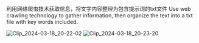 利用网络爬虫技术获取信息，将文字内容整理为包含提示词的txt文件 
Use web crawling technology to gather information, then organize the text into a txt file with key words included.

![Clip_2024-03-18_20-22-02](https://github.com/yeahhe365/LLM-Online-Assistant/assets/64304674/c950a5bb-2a14-4a1f-80c4-2f72ba82b1cd)
![Clip_2024-03-18_20-23-20](https://github.com/yeahhe365/LLM-Online-Assistant/assets/64304674/460dcc66-f0f5-48ac-ae31-ceaea2b3c8b9)
